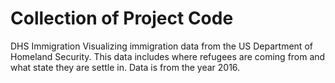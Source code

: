# Collection of Project Code

DHS Immigration
Visualizing immigration data from the US Department of Homeland Security. This data includes where refugees are coming from and what state they are settle in. Data is from the year 2016.
